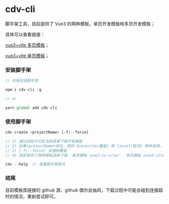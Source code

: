 # cdv-cli

脚手架工具，目前提供了 Vue3 的两种模板，单页开发模板和多页开发模板；

具体可以查看链接：

[vue3+vite 多页模板](https://github.com/ruanlin-kylin/vue3-vite-multiple-page)；

[vue3+vite 单页模板](https://github.com/ruanlin-kylin/vue3-ts-vite)；

### 安装脚手架

```javascript
// 全局安装脚手架

npm i cdv-cli -g

// or

yarn global add cdv-cli

```

### 使用脚手架

```javascript
cdv create <projectName> [-f|--force]

// 1) 通过该指令可在当前目录下载开发模板
// 2) 如果<projectName>存在，提供 Overwrite(覆盖) 和 Cancel(取消) 两种选择，选择Overwrite，则覆盖
// 3) [-f|--force] 会强制覆盖
// 4) 目前提供了两种模板选择下载  单页模板（vue3-ts-vite）  多页模板（vue3-vite-multiple-page）

cdv --help  // 查看脚手架指令
```

### 结尾

目前模板库链接的 github 源，github 偶尔会抽风，下载过程中可能会碰到连接超时的情况，重新尝试即可。
